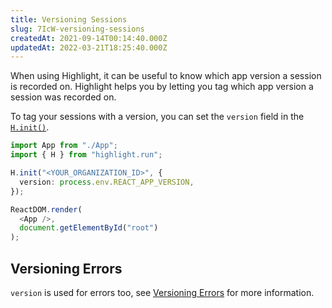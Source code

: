 ```yaml
---
title: Versioning Sessions
slug: 7IcW-versioning-sessions
createdAt: 2021-09-14T00:14:40.000Z
updatedAt: 2022-03-21T18:25:40.000Z
---
```


When using Highlight, it can be useful to know which app version a session is recorded on. Highlight helps you by letting you tag which app version a session was recorded on.

To tag your sessions with a version, you can set the `version` field in the [`H.init()`](/api/h-init).

```typescript
import App from "./App";
import { H } from "highlight.run";

H.init("<YOUR_ORGANIZATION_ID>", {
  version: process.env.REACT_APP_VERSION,
});

ReactDOM.render(
  <App />,
  document.getElementById("root")
);
```

## Versioning Errors

`version` is used for errors too, see [Versioning Errors](/error-monitoring/versioning-errors) for more information.



